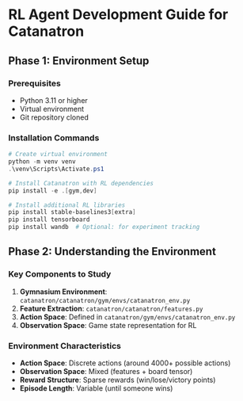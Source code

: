 # RL Agent Development Guide for Catanatron

## Phase 1: Environment Setup

### Prerequisites
- Python 3.11 or higher
- Virtual environment
- Git repository cloned

### Installation Commands
```powershell
# Create virtual environment
python -m venv venv
.\venv\Scripts\Activate.ps1

# Install Catanatron with RL dependencies
pip install -e .[gym,dev]

# Install additional RL libraries
pip install stable-baselines3[extra]
pip install tensorboard
pip install wandb  # Optional: for experiment tracking
```

## Phase 2: Understanding the Environment

### Key Components to Study
1. **Gymnasium Environment**: `catanatron/catanatron/gym/envs/catanatron_env.py`
2. **Feature Extraction**: `catanatron/catanatron/features.py`
3. **Action Space**: Defined in `catanatron/gym/envs/catanatron_env.py`
4. **Observation Space**: Game state representation for RL

### Environment Characteristics
- **Action Space**: Discrete actions (around 4000+ possible actions)
- **Observation Space**: Mixed (features + board tensor)
- **Reward Structure**: Sparse rewards (win/lose/victory points)
- **Episode Length**: Variable (until someone wins)
